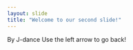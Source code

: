 ```yaml
---
layout: slide
title: "Welcome to our second slide!"
---
```

By J-dance
Use the left arrow to go back!
